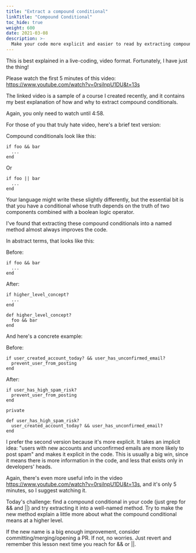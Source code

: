 ```yaml
---
title: "Extract a compound conditional"
linkTitle: "Compound Conditional"
toc_hide: true
weight: 600
date: 2021-03-08
description: >-
  Make your code more explicit and easier to read by extracting compound conditionals into predicate methods
---
```


This is best explained in a live-coding, video format. Fortunately, I have just the thing!

Please watch the first 5 minutes of this video: https://www.youtube.com/watch?v=0rsilnpU1DU&t=13s

The linked video is a sample of a course I created recently, and it contains my
best explanation of how and why to extract compound conditionals.

Again, you only need to watch until 4:58.

For those of you that truly hate video, here's a brief text version:

Compound conditionals look like this:


```
if foo && bar 
  ... 
end
```

Or

```
if foo || bar 
  ... 
end
```

Your language might write these slightly differently, but the essential bit is
that you have a conditional whose truth depends on the truth of two components
combined with a boolean logic operator.

I've found that extracting these compound conditionals into a named method
almost always improves the code.

In abstract terms, that looks like this:

Before:

```
if foo && bar 
  ... 
end
```

After:

```
if higher_level_concept? 
  ... 
end 
```

```
def higher_level_concept? 
  foo && bar 
end
```

And here's a concrete example:

Before:

```
if user_created_account_today? && user_has_unconfirmed_email? 
  prevent_user_from_posting 
end
```

After:

```
if user_has_high_spam_risk? 
  prevent_user_from_posting 
end 

private 

def user_has_high_spam_risk? 
  user_created_account_today? && user_has_unconfirmed_email? 
end
```

I prefer the second version because it's more explicit. It takes an implicit
idea: "users with new accounts and unconfirmed emails are more likely to post
spam" and makes it explicit in the code. This is usually a big win, since it
means there is more information in the code, and less that exists only in
developers' heads.

Again, there's even more useful info in the video
https://www.youtube.com/watch?v=0rsilnpU1DU&t=13s, and it's only 5 minutes, so
I suggest watching it.

Today's challenge: find a compound conditional in your code (just grep for &&
and ||) and try extracting it into a well-named method. Try to make the new
method explain a little more about what the compound conditional means at a
higher level.

If the new name is a big enough improvement, consider
committing/merging/opening a PR. If not, no worries. Just revert and remember
this lesson next time you reach for && or ||.
